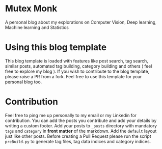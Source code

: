 # Mutex Monk
A personal blog about my explorations on Computer Vision, Deep learning, Machine learning and Statistics

# Using this blog template
This blog template is loaded with features like post search, tag search, similar posts, automated tag building, category building and others ( feel free to explore my blog ). If you wish to contribute to the blog template, please raise a PR from a fork. Feel free to use this template for your personal blog too.

# Contribution 
Feel free to ping me up personally to my email or my Linkedin for contribution. You can add the posts you contribute and add your details by writing a custom footer. Add your posts to ```_posts``` directory with mandatory ```tags``` and ```category``` in **front matter** of the markdown. Add the ```default``` layout just like other posts. 
Before creating a Pull Request please run the script ```preBuild.py``` to generate tag files, tag data indices and category indices. 



